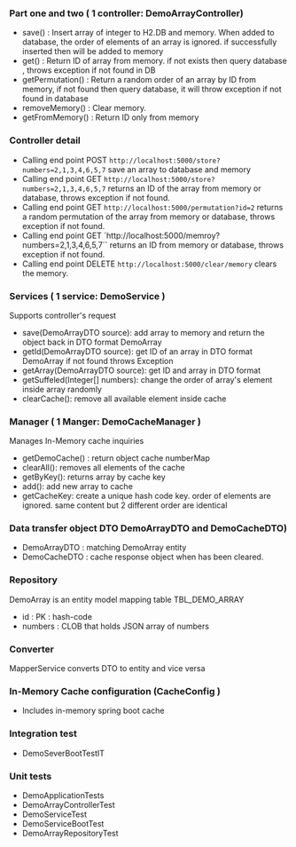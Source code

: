 
### Part one and two ( 1 controller: DemoArrayController)


*  save() 			:  Insert array of integer to H2.DB and memory.
                       When added to database, the order of elements of an array is ignored. if successfully inserted then will be added to memory    
*  get()  			:  Return ID of array from memory. if not exists then query database , throws exception if not found in DB 
*  getPermutation() :  Return a random order of an array by ID from memory, if not found then query database, it will throw exception if not found in database
*  removeMemory()   :  Clear memory.
*  getFromMemory()   : Return ID only from memory
 
 
### Controller detail
 
* Calling end point POST `http://localhost:5000/store?numbers=2,1,3,4,6,5,7` save an array to database and memory
* Calling end point GET `http://localhost:5000/store?numbers=2,1,3,4,6,5,7` returns an ID of the array from memory or database, throws exception if not found. 
* Calling end point GET `http://localhost:5000/permutation?id=2` returns a random permutation of the array from memory or database, throws exception if not found. 
* Calling end point GET `http://localhost:5000/memroy?numbers=2,1,3,4,6,5,7`` returns an ID from memory or database, throws exception if not found.
* Calling end point DELETE `http://localhost:5000/clear/memory` clears the memory.


###  Services ( 1 service: DemoService )  
	 
Supports controller's request 

* save(DemoArrayDTO source): add array to memory and return the object back in DTO format DemoArray
* getId(DemoArrayDTO source):   get  ID of an array in DTO format DemoArray if not found throws Exception 
* getArray(DemoArrayDTO source): get ID and array  in DTO format
* getSuffeled(Integer[] numbers):  change the order of array's element inside array randomly
* clearCache(): remove all available element inside cache

###  Manager ( 1 Manger: DemoCacheManager )
Manages In-Memory cache inquiries
* getDemoCache() : return object cache numberMap
* clearAll(): removes all elements of the cache
* getByKey(): returns array by cache key     
* add(): add new array to cache
* getCacheKey: create a unique hash code key. order of elements are ignored. same content but 2 different order are identical 

 
### Data transfer object DTO DemoArrayDTO and DemoCacheDTO) 
* DemoArrayDTO : matching DemoArray entity  
* DemoCacheDTO : cache response object when has been cleared.

### Repository

DemoArray is an entity model mapping table TBL_DEMO_ARRAY  

*  id : PK : hash-code
*  numbers : CLOB  that holds JSON array of numbers


### Converter 
MapperService converts DTO to entity and vice versa 

### In-Memory Cache configuration (CacheConfig )
 * Includes in-memory spring boot cache  
 
 
### Integration test  
* DemoSeverBootTestIT

### Unit tests
* DemoApplicationTests
* DemoArrayControllerTest
* DemoServiceTest
* DemoServiceBootTest
* DemoArrayRepositoryTest

  
